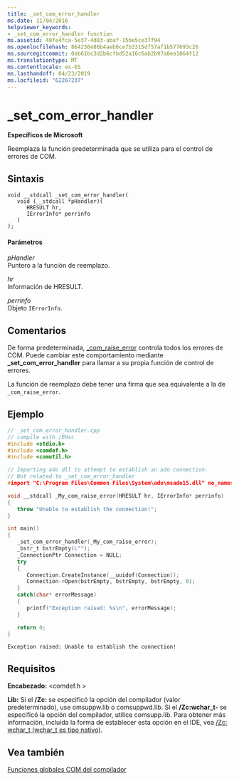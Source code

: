 ```yaml
---
title: _set_com_error_handler
ms.date: 11/04/2016
helpviewer_keywords:
- _set_com_error_handler function
ms.assetid: 49fe4fca-5e37-4d83-abaf-15be5ce37f94
ms.openlocfilehash: 864236e86b4aeb6ce7b3315df57af1b577693c26
ms.sourcegitcommit: 0ab61bc3d2b6cfbd52a16c6ab2b97a8ea1864f12
ms.translationtype: MT
ms.contentlocale: es-ES
ms.lasthandoff: 04/23/2019
ms.locfileid: "62267237"
---
```

# <a name="setcomerrorhandler"></a>_set_com_error_handler

**Específicos de Microsoft**

Reemplaza la función predeterminada que se utiliza para el control de errores de COM.

## <a name="syntax"></a>Sintaxis

```
void __stdcall _set_com_error_handler(
   void (__stdcall *pHandler)(
      HRESULT hr,
      IErrorInfo* perrinfo
   )
);
```

#### <a name="parameters"></a>Parámetros

*pHandler*<br/>
Puntero a la función de reemplazo.

*hr*<br/>
Información de HRESULT.

*perrinfo*<br/>
Objeto `IErrorInfo`.

## <a name="remarks"></a>Comentarios

De forma predeterminada, [_com_raise_error](../cpp/com-raise-error.md) controla todos los errores de COM. Puede cambiar este comportamiento mediante **_set_com_error_handler** para llamar a su propia función de control de errores.

La función de reemplazo debe tener una firma que sea equivalente a la de `_com_raise_error`.

## <a name="example"></a>Ejemplo

```cpp
// _set_com_error_handler.cpp
// compile with /EHsc
#include <stdio.h>
#include <comdef.h>
#include <comutil.h>

// Importing ado dll to attempt to establish an ado connection.
// Not related to _set_com_error_handler
#import "C:\Program Files\Common Files\System\ado\msado15.dll" no_namespace rename("EOF", "adoEOF")

void __stdcall _My_com_raise_error(HRESULT hr, IErrorInfo* perrinfo)
{
   throw "Unable to establish the connection!";
}

int main()
{
   _set_com_error_handler(_My_com_raise_error);
   _bstr_t bstrEmpty(L"");
   _ConnectionPtr Connection = NULL;
   try
   {
      Connection.CreateInstance(__uuidof(Connection));
      Connection->Open(bstrEmpty, bstrEmpty, bstrEmpty, 0);
   }
   catch(char* errorMessage)
   {
      printf("Exception raised: %s\n", errorMessage);
   }

   return 0;
}
```

```Output
Exception raised: Unable to establish the connection!
```

## <a name="requirements"></a>Requisitos

**Encabezado:** \<comdef.h >

**Lib:** Si el **/Zc:** se especificó la opción del compilador (valor predeterminado), use omsuppw.lib o comsuppwd.lib. Si el **/Zc:wchar_t-** se especificó la opción del compilador, utilice comsupp.lib. Para obtener más información, incluida la forma de establecer esta opción en el IDE, vea [/Zc: wchar_t (wchar_t es tipo nativo)](../build/reference/zc-wchar-t-wchar-t-is-native-type.md).

## <a name="see-also"></a>Vea también

[Funciones globales COM del compilador](../cpp/compiler-com-global-functions.md)
